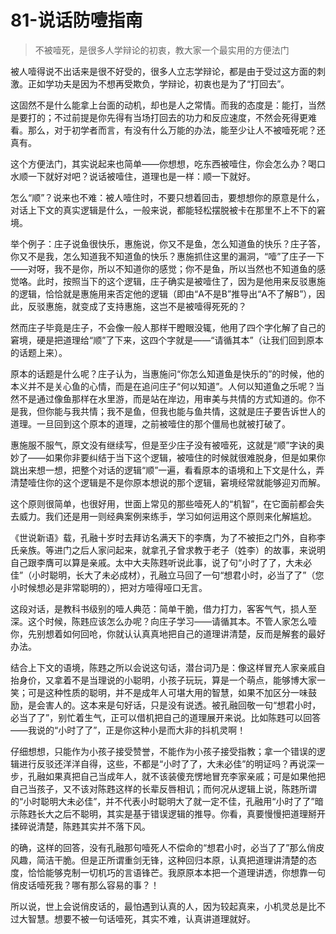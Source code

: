 # 81-说话防噎指南

> 不被噎死，是很多人学辩论的初衷，教大家一个最实用的方便法门

被人噎得说不出话来是很不好受的，很多人立志学辩论，都是由于受过这方面的刺激。正如学功夫是因为不想再受欺负，学辩论，初衷也是为了“打回去”。

这固然不是什么能拿上台面的动机，却也是人之常情。而我的态度是：能打，当然是要打的；不过前提是你先得有当场打回去的功力和反应速度，不然会死得更难看。那么，对于初学者而言，有没有什么万能的办法，能至少让人不被噎死呢？还真有。

这个方便法门，其实说起来也简单——你想想，吃东西被噎住，你会怎么办？喝口水顺一下就好对吧？说话被噎住，道理也是一样：顺一下就好。

怎么“顺”？说来也不难：被人噎住时，不要只想着回击，要想想你的原意是什么，对话上下文的真实逻辑是什么，一般来说，都能轻松摆脱被卡在那里不上不下的窘境。

举个例子：庄子说鱼很快乐，惠施说，你又不是鱼，怎么知道鱼的快乐？庄子答，你又不是我，怎么知道我不知道鱼的快乐？惠施抓住这里的漏洞，“噎”了庄子一下——对呀，我不是你，所以不知道你的感觉；你不是鱼，所以当然也不知道鱼的感觉咯。此时，按照当下的这个逻辑，庄子确实是被噎住了，因为是他用来反驳惠施的逻辑，恰恰就是惠施用来否定他的逻辑（即由“A不是B”推导出“A不了解B”），因此，反驳惠施，就变成了支持惠施，这岂不是被噎得死死的？

然而庄子毕竟是庄子，不会像一般人那样干瞪眼没辄，他用了四个字化解了自己的窘境，硬是把道理给“顺”了下来，这四个字就是——“请循其本”（让我们回到原本的话题上来）。

原本的话题是什么呢？庄子认为，当惠施问“你怎么知道鱼是快乐的”的时候，他的本义并不是关心鱼的心情，而是在追问庄子“何以知道”。人何以知道鱼之乐呢？当然不是通过像鱼那样在水里游，而是站在岸边，用审美与共情的方式知道的。你不是我，但你能与我共情；我不是鱼，但我也能与鱼共情，这就是庄子要告诉世人的道理。一旦回到这个原本的道理，之前被噎住的那个僵局也就被打破了。

惠施服不服气，原文没有继续写，但是至少庄子没有被噎死，这就是“顺”字诀的奥妙了——如果你非要纠结于当下这个逻辑，被噎住的时候就很难脱身，但是如果你跳出来想一想，把整个对话的逻辑“顺”一遍，看看原本的语境和上下文是什么，弄清楚噎住你的这个逻辑是不是你原本想说的那个逻辑，窘境经常就能够迎刃而解。

这个原则很简单，也很好用，世面上常见的那些噎死人的“机智”，在它面前都会失去威力。我们还是用一则经典案例来练手，学习如何运用这个原则来化解尴尬。

《世说新语》载，孔融十岁时去拜访名满天下的李膺，为了不被拒之门外，自称李氏亲族。等进门之后人家问起来，就拿孔子曾求教于老子（姓李）的故事，来说明自己跟李膺可以算是亲戚。太中大夫陈韪听说此事，说了句“小时了了，大未必佳”（小时聪明，长大了未必成材），孔融立马回了一句“想君小时，必当了了”（您小时候想必是非常聪明的），把对方噎得哑口无言。

这段对话，是教科书级别的噎人典范：简单干脆，借力打力，客客气气，损人至深。这个时候，陈韪应该怎么办呢？向庄子学习——请循其本。不管人家怎么噎你，先别想着如何回呛，你就认认真真地把自己的道理讲清楚，反而是解套的最好办法。

结合上下文的语境，陈韪之所以会说这句话，潜台词乃是：像这样冒充人家亲戚自抬身价，又拿着不是当理说的小聪明，小孩子玩玩，算是一个萌点，能够博大家一笑；可是这种性质的聪明，并不是成年人可堪大用的智慧，如果不加区分一味鼓励，是会害人的。这本来是句好话，只是没有说透。被孔融回敬一句“想君小时，必当了了”，别忙着生气，正可以借机把自己的道理展开来说。比如陈韪可以回答——我说的“小时了了”，正是你这种小是而大非的抖机灵啊！

仔细想想，只能作为小孩子接受赞誉，不能作为小孩子接受指教；拿一个错误的逻辑进行反驳还洋洋自得，这些，不都是“小时了了，大未必佳”的明证吗？再说深一步，孔融如果真把自己当成年人，就不该装傻充愣地冒充李家亲戚；可是如果他把自己当孩子，又不该对陈韪这样的长辈反唇相讥；而何况从逻辑上说，陈韪所谓的“小时聪明大未必佳”，并不代表小时聪明大了就一定不佳，孔融用“小时了了”暗示陈韪长大之后不聪明，其实是基于错误逻辑的推导。你看，真要慢慢把道理掰开揉碎说清楚，陈韪其实并不落下风。

的确，这样的回答，没有孔融那句噎死人不偿命的“想君小时，必当了了”那么俏皮风趣，简洁干脆。但是正所谓重剑无锋，这种回归本原，认真把道理讲清楚的态度，恰恰能够克制一切机巧的言语锋芒。我原原本本把一个道理讲透，你想靠一句俏皮话噎死我？哪有那么容易的事？！

所以说，世上会说俏皮话的，最怕遇到认真的人，因为较起真来，小机灵总是比不过大智慧。想要不被一句话噎死，其实不难，认真讲道理就好。